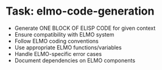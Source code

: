 <!-- ---
!-- title: 2024-12-27 23:17:02
!-- author: Yusuke Watanabe
!-- date: /home/ywatanabe/.emacs.d/lisp/elmo/workspace/resources/prompt-templates/components/02_tasks/elmo-code-generation.md
!-- --- -->

# Task: elmo-code-generation
* Generate ONE BLOCK OF ELISP CODE for given context
* Ensure compatibility with ELMO system
* Follow ELMO coding conventions
* Use appropriate ELMO functions/variables
* Handle ELMO-specific error cases
* Document dependencies on ELMO components